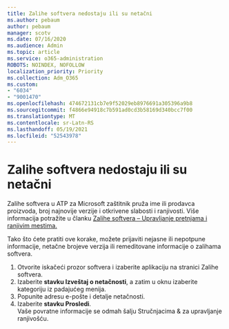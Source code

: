 ```yaml
---
title: Zalihe softvera nedostaju ili su netačni
ms.author: pebaum
author: pebaum
manager: scotv
ms.date: 07/16/2020
ms.audience: Admin
ms.topic: article
ms.service: o365-administration
ROBOTS: NOINDEX, NOFOLLOW
localization_priority: Priority
ms.collection: Adm_O365
ms.custom:
- "6034"
- "9001470"
ms.openlocfilehash: 474672131cb7e9f52029eb8976691a305396a9b8
ms.sourcegitcommit: f4866e94918c7b591ad0cd3b58169d340bcc7f00
ms.translationtype: MT
ms.contentlocale: sr-Latn-RS
ms.lasthandoff: 05/19/2021
ms.locfileid: "52543978"
---
```

# <a name="software-inventory-is-missing-or-inaccurate"></a>Zalihe softvera nedostaju ili su netačni

Zalihe softvera u ATP za Microsoft zaštitnik pruža ime ili prodavca proizvoda, broj najnovije verzije i otkrivene slabosti i ranjivosti. Više informacija potražite u članku [Zalihe softvera – Upravljanje pretnjama i ranjivim mestima.](/windows/security/threat-protection/microsoft-defender-atp/tvm-software-inventory)

Tako što ćete pratiti ove korake, možete prijaviti nejasne ili nepotpune informacije, netačne brojeve verzija ili remeditovane informacije o zalihama softvera.  

1. Otvorite iskačeći prozor softvera i izaberite aplikaciju na stranici Zalihe softvera.
2. Izaberite **stavku Izveštaj o netačnosti**, a zatim u oknu izaberite kategoriju iz padajućeg menija.
3. Popunite adresu e-pošte i detalje netačnosti.
4. Izaberite **stavku Prosledi**.</br>
    Vaše povratne informacije se odmah šalju Stručnjacima & za upravljanje ranjivošću.
